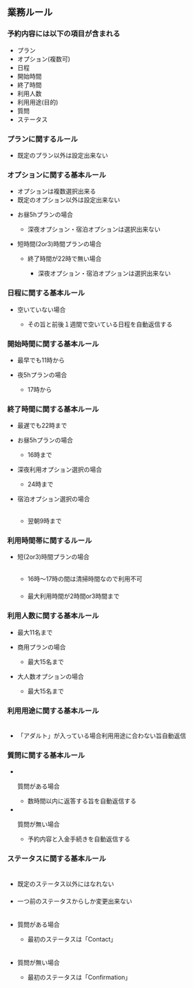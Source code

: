 ## 業務ルール

<h3>予約内容には以下の項目が含まれる</h3>
<ul>
<li>プラン</li>
<li>オプション(複数可)</li>
<li>日程</li>
<li>開始時間</li>
<li>終了時間</li>
<li>利用人数</li>
<li>利用用途(目的)</li>
<li>質問</li>
<li>ステータス</li>
</ul>


<h3>プランに関するルール</h3>
<ul>
<li>既定のプラン以外は設定出来ない</li>
</ul>

<h3>オプションに関する基本ルール</h3>
<ul>
<li>オプションは複数選択出来る</li>
<li>既定のオプション以外は設定出来ない</li>
<li>
<p>お昼5hプランの場合</p>
<ul>
<li>深夜オプション・宿泊オプションは選択出来ない</li>
</ul>
</li>
<li>
<p>短時間(2or3)時間プランの場合</p>
<ul>
<li>
<p>終了時間が22時で無い場合</p>
<ul>
<li>深夜オプション・宿泊オプションは選択出来ない</li>
</ul>
</li>
</ul>
</li>
</ul>

<h3>日程に関する基本ルール</h3>
<ul>
<li>
<p>空いていない場合<p>
<ul>
<li>その旨と前後１週間で空いている日程を自動返信する</li>
</ul>
</li>
</ul>

<h3>開始時間に関する基本ルール</h3>
<ul>
<li>最早でも11時から</li>
<li>
<p>夜5hプランの場合</p>
<ul><li>17時から</li></ul>
</li>
</ul>

<h3>終了時間に関する基本ルール</h3>
<ul>
<li>最遅でも22時まで</li>
<li>
<p>お昼5hプランの場合</p>
<ul>
  <li>16時まで</li>
</ul>
</li>
<li>
<p>深夜利用オプション選択の場合</p>
<ul>
  <li>24時まで</li>
</ul>
</li>
<li>
<p>宿泊オプション選択の場合</p>
<ul>
  <li>翌朝9時まで</li>
</ul>
</li>
</ul>

<h3>利用時間帯に関するルール</h3>
<ul>
<li>
  <p>短(2or3)時間プランの場合</p>
  <ul>
    <li>16時～17時の間は清掃時間なので利用不可</li>
　  <li>最大利用時間が2時間or3時間まで</li>
  </ul>
</li>
</ul>

<h3>利用人数に関する基本ルール</h3>
<ul>
  <li>最大11名まで</li>
  <li>
    <p>商用プランの場合</p>
    <ul>
      <li>最大15名まで</li>
    </ul>
  </li>
  <li>
    <p>大人数オプションの場合</p>
    <ul>
      <li>最大15名まで</li>
    </ul>
  </li>
</ul>

<h3>利用用途に関する基本ルール</h3>
<ul>
　<li>「アダルト」が入っている場合利用用途に合わない旨自動返信</li>
</ul>

<h3>質問に関する基本ルール</h3>
<ul>
  <li>
　  <p>質問がある場合</p>
    <ul>
      <li>数時間以内に返答する旨を自動返信する</li>
    </ul>
  </li>
  <li>
　   <p>質問が無い場合</p>
    <ul>
      <li>予約内容と入金手続きを自動返信する</li>
    </ul>
  </li>
</ul>

<h3>ステータスに関する基本ルール</h3>
<ul>
　<li>既定のステータス以外にはなれない</li>
　<li>一つ前のステータスからしか変更出来ない</li>
　<li>
 <p>質問がある場合</p>
   <ul>
     <li>最初のステータスは「Contact」</li>
   </ul>
   </li>
　<li>
 <p>質問が無い場合</p>
   <ul>
     <li>最初のステータスは「Confirmation」</li>
   </ul>
   </li>
</ul>


